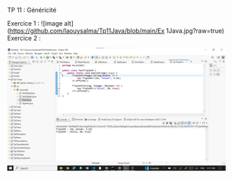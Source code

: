 TP 11 : Généricité


Exercice 1 :
![image alt](https://github.com/laouysalma/Tp11Java/blob/main/Ex 1Java.jpg?raw=true)
Exercice 2 :

![image alt](https://github.com/laouysalma/Tp11Java/blob/main/Ex2.png?raw=true)
